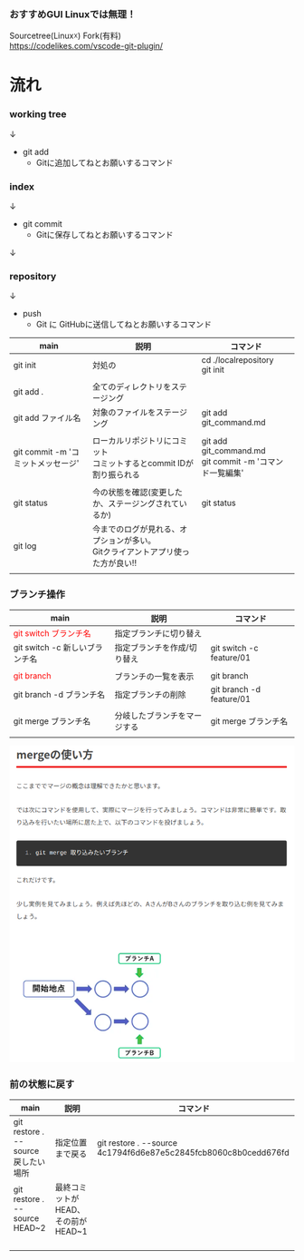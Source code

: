 ### おすすめGUI Linuxでは無理！
Sourcetree(Linux☓)
Fork(有料)
<br>
https://codelikes.com/vscode-git-plugin/
# 流れ
### working tree
↓
- git add 
    - Gitに追加してねとお願いするコマンド

### index
↓
- git commit
  - Gitに保存してねとお願いするコマンド
  
↓
### repository

↓
- push
  - Git に GitHubに送信してねとお願いするコマンド



| main                               | 説明                                                                              | コマンド                                                    |
| ---------------------------------- | --------------------------------------------------------------------------------- | ----------------------------------------------------------- |
| git init                           | 対処の                                                                            | cd ./localrepository <br> git init                          |
|                                    |                                                                                   |                                                             |
| git add .                          | 全てのディレクトリをステージング                                                  |                                                             |
| git add ファイル名                 | 対象のファイルをステージング                                                      | git add git_command.md                                      |
|                                    |                                                                                   |                                                             |
| git commit -m 'コミットメッセージ' | ローカルリポジトリにコミット <br>コミットするとcommit IDが割り振られる            | git add git_command.md<br> git commit -m 'コマンド一覧編集' |
|                                    |                                                                                   |                                                             |
| git status                         | 今の状態を確認(変更したか、ステージングされているか)                              | git status                                                  |
| git log                            | 今までのログが見れる、オプションが多い。<br>Gitクライアントアプリ使った方が良い!! |                                                             |
|                                    |                                                                                   |                                                             |

### ブランチ操作
| main                                           | 説明                         | コマンド                 |
| ---------------------------------------------- | ---------------------------- | ------------------------ |
| <font color="Red">git switch ブランチ名</font> | 指定ブランチに切り替え       |                          |
| git switch -c 新しいブランチ名                 | 指定ブランチを作成/切り替え  | git switch -c feature/01 |
|                                                |                              |                          |
| <font color="Red">git branch </font>           | ブランチの一覧を表示         | git branch               |
| git branch -d ブランチ名                       | 指定ブランチの削除           | git branch -d feature/01 |
|                                                |                              |                          |
| git merge ブランチ名                           | 分岐したブランチをマージする | git merge ブランチ名     |
|                                                |                              |                          |


![LINK Text](https://github.com/Durian2021/git/blob/main/resorce/image/Screenshot%20from%202022-10-31%2013-27-42.png?raw=true)


### 前の状態に戻す
|                main                 |                説明                |                            コマンド                             |
| ----------------------------------- | ---------------------------------- | --------------------------------------------------------------- |
| git restore . --source 戻したい場所 | 指定位置まで戻る                   | git restore . --source 4c1794f6d6e87e5c2845fcb8060c8b0cedd676fd |
| git restore . --source HEAD~2       | 最終コミットがHEAD、その前がHEAD~1 |                                                                 |
|                                     |                                    |                                                                 |
|                                     |                                    |                                                                 |
|                                     |                                    |                                                                 |
|                                     |                                    |                                                                 |
